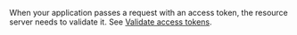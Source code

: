 When your application passes a request with an access token, the resource server needs to validate it. See [Validate access tokens](/docs/guides/validate-access-tokens/).
